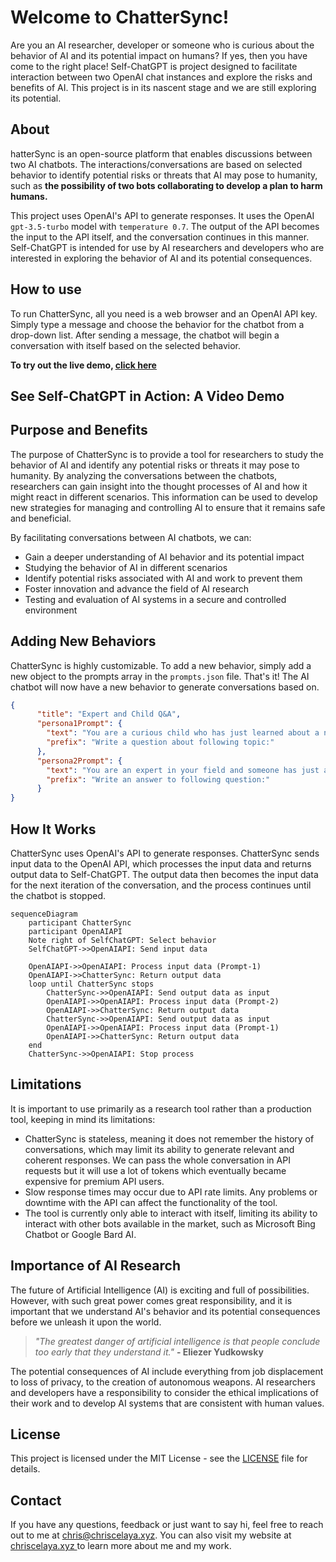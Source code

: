 
# Welcome to ChatterSync!

Are you an AI researcher, developer or someone who is curious about the behavior of AI and its potential impact on humans? If yes, then you have come to the right place! Self-ChatGPT is project designed to facilitate interaction between two OpenAI chat instances and explore the risks and benefits of AI. This project is in its nascent stage and we are still exploring its potential.

## About

hatterSync is an open-source platform that enables discussions between two AI chatbots. The interactions/conversations are based on selected behavior to identify potential risks or threats that AI may pose to humanity, such as **the possibility of two bots collaborating to develop a plan to harm humans.**

This project uses OpenAI's API to generate responses. It uses the OpenAI `gpt-3.5-turbo` model with `temperature 0.7`. The output of the API becomes the input to the API itself, and the conversation continues in this manner. Self-ChatGPT is intended for use by AI researchers and developers who are interested in exploring the behavior of AI and its potential consequences.

## How to use

To run ChatterSync, all you need is a web browser and an OpenAI API key. Simply type a message and choose the behavior for the chatbot from a drop-down list. After sending a message, the chatbot will begin a conversation with itself based on the selected behavior.

**To try out the live demo, [click here](https://win3zz.com/Self-ChatGPT/)**

## See Self-ChatGPT in Action: A Video Demo

## Purpose and Benefits

The purpose of ChatterSync is to provide a tool for researchers to study the behavior of AI and identify any potential risks or threats it may pose to humanity. By analyzing the conversations between the chatbots, researchers can gain insight into the thought processes of AI and how it might react in different scenarios. This information can be used to develop new strategies for managing and controlling AI to ensure that it remains safe and beneficial.

By facilitating conversations between AI chatbots, we can:

- Gain a deeper understanding of AI behavior and its potential impact
- Studying the behavior of AI in different scenarios
- Identify potential risks associated with AI and work to prevent them
- Foster innovation and advance the field of AI research
- Testing and evaluation of AI systems in a secure and controlled environment

## Adding New Behaviors

ChatterSync is highly customizable. To add a new behavior, simply add a new object to the prompts array in the `prompts.json` file. That's it! The AI chatbot will now have a new behavior to generate conversations based on.

```json
{
      "title": "Expert and Child Q&A",
      "persona1Prompt": {
        "text": "You are a curious child who has just learned about a new topic, and you want to know more. Write a question that you might ask someone who knows about this topic. Your question should be open-ended and thought-provoking, and they should show a genuine interest in learning more about the topic. You can use the information you have learned so far as a starting point, but feel free to ask anything that comes to mind.",
        "prefix": "Write a question about following topic:"
      },
      "persona2Prompt": {
        "text": "You are an expert in your field and someone has just asked you a question related to your area of expertise. Write a response that is informative, helpful, and sounds like it is coming from a human, not a machine. Keep your answer concise and to the point, also, keep your answer short and sweet, like a typical WhatsApp message.",
        "prefix": "Write an answer to following question:"
      }
}
```

## How It Works

ChatterSync uses OpenAI's API to generate responses. ChatterSync sends input data to the OpenAI API, which processes the input data and returns output data to Self-ChatGPT. The output data then becomes the input data for the next iteration of the conversation, and the process continues until the chatbot is stopped.

```mermaid
sequenceDiagram
    participant ChatterSync
    participant OpenAIAPI
	Note right of SelfChatGPT: Select behavior
    SelfChatGPT->>OpenAIAPI: Send input data
    
    OpenAIAPI->>OpenAIAPI: Process input data (Prompt-1)
    OpenAIAPI->>ChatterSync: Return output data
    loop until ChatterSync stops
        ChatterSync->>OpenAIAPI: Send output data as input
        OpenAIAPI->>OpenAIAPI: Process input data (Prompt-2)
        OpenAIAPI->>ChatterSync: Return output data
        ChatterSync->>OpenAIAPI: Send output data as input
        OpenAIAPI->>OpenAIAPI: Process input data (Prompt-1)
        OpenAIAPI->>ChatterSync: Return output data
    end
    ChatterSync->>OpenAIAPI: Stop process
```

## Limitations

It is important to use  primarily as a research tool rather than a production tool, keeping in mind its limitations:

- ChatterSync is stateless, meaning it does not remember the history of conversations, which may limit its ability to generate relevant and coherent responses. We can pass the whole conversation in API requests but it will use a lot of tokens which eventually became expensive for premium API users.
- Slow response times may occur due to API rate limits. Any problems or downtime with the API can affect the functionality of the tool.
- The tool is currently only able to interact with itself, limiting its ability to interact with other bots available in the market, such as Microsoft Bing Chatbot or Google Bard AI.

## Importance of AI Research

The future of Artificial Intelligence (AI) is exciting and full of possibilities. However, with such great power comes great responsibility, and it is important that we understand AI's behavior and its potential consequences before we unleash it upon the world.

> *"The greatest danger of artificial intelligence is that people conclude too early that they understand it."* **- Eliezer Yudkowsky**

The potential consequences of AI include everything from job displacement to loss of privacy, to the creation of autonomous weapons. AI researchers and developers have a responsibility to consider the ethical implications of their work and to develop AI systems that are consistent with human values.

## License

This project is licensed under the MIT License - see the [LICENSE](LICENSE) file for details.

## Contact

If you have any questions, feedback or just want to say hi, feel free to reach out to me at chris@chriscelaya.xyz. You can also visit my website at [chriscelaya.xyz ](https://chriscelaya.xyz/)to learn more about me and my work.
